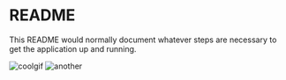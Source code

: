 # README

This README would normally document whatever steps are necessary to get the
application up and running.

![coolgif](http://g.recordit.co/Qz1BwrB4w2.gif)
![another](http://g.recordit.co/Oe2JTgwwNo.gif)
